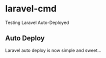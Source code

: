 # laravel-cmd
Testing Laravel Auto-Deployed


## Auto Deploy
Laravel auto deploy is now simple and sweet...
